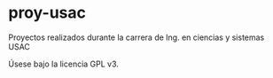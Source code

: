 proy-usac
=========

Proyectos realizados durante la carrera de Ing. en ciencias y sistemas USAC

Úsese bajo la licencia GPL v3.

